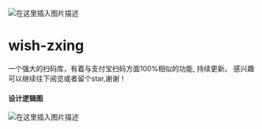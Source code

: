 ![在这里插入图片描述](https://github.com/ailiwean/wish-zxing/blob/master/img/156148478686838.png?raw=true)
#  wish-zxing
 一个强大的扫码库，有着与支付宝扫码方面100%相似的功能, 持续更新。  感兴趣可以继续往下阅览或者留个star,谢谢！
#### 设计逻辑图
![在这里插入图片描述](https://github.com/ailiwean/wish-zxing/blob/master/img/luoji.png?raw=true)
